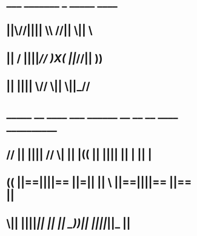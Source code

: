 # ___  _______ _   _____ ____                          
# ||\\//|||| \\\\ //|| \\|| \\                         
# || \/ ||||_// )X( ||_//||  ))                        
# ||    |||| \\// \\|| \\||_//                         
#                                                      
#   _____  __ ____ ___ ______ __ __  __ ____ __________
#  //  ||  ||||   // \\| || |(( \||  ||||   ||   | || |
# ((   ||==||||== ||=||  ||   \\ ||==||||== ||==   ||  
#  \\__||  ||||___|| ||  ||  \_))||  ||||___||___  ||  
